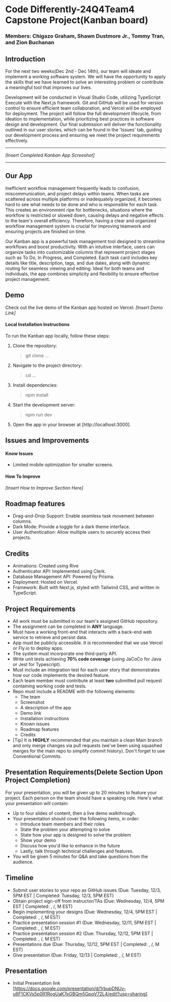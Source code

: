 # Code Differently-24Q4Team4 Capstone Project(Kanban board)

### Members: Chigazo Graham, Shawn Dustmore Jr., Tommy Tran, and Zion Buchanan

## Introduction

For the next two weeks(Dec 2nd - Dec 14th), our team will ideate and implement a working software system. We will have the opportunity to apply the skills that we have learned to solve an interesting problem or contribute a meaningful tool that improves our lives.

Development will be conducted in Visual Studio Code, utilizing TypeScript Execute with the Next.js framework. Git and GitHub will be used for version control to ensure efficient team collaboration, and Vercel will be employed for deployment. The project will follow the full development lifecycle, from ideation to implementation, while prioritizing best practices in software design and development. Our final submission will deliver the functionality outlined in our user stories, which can be found in the 'Issues' tab, guiding our development process and ensuring we meet the project requirements effectively.

---
*[Insert Completed Kanban App Screeshot]*
***

## Our App

Inefficient workflow management frequently leads to confusion, miscommunication, and project delays within teams. When tasks are scattered across multiple platforms or inadequately organized, it becomes hard to see what needs to be done and who is responsible for each task. This creates an environment ripe for bottlenecks, situations where the workflow is restricted or slowed down, causing delays and negative effects to the team's overall efficiency. Therefore, having a clear and organized workflow management system is crucial for improving teamwork and ensuring projects are finished on time.

Our Kanban app is a powerful task management tool designed to streamline workflows and boost productivity. With an intuitive interface, users can organize tasks into customizable columns that represent project stages such as To Do, In Progress, and Completed. Each task card includes key details like title, description, tags, and due dates, along with dynamic routing for seamless viewing and editing. Ideal for both teams and individuals, the app combines simplicity and flexibility to ensure effective project management.

## Demo

Check out the live demo of the Kanban app hosted on Vercel: *[Insert Demo Link]*

#### Local Installation Instructions
To run the Kanban app locally, follow these steps:

1. Clone the repository:

    > git clone ...

2. Navigate to the project directory:

    > cd ...

3. Install dependencies:

    > npm install

4. Start the development server:

    > npm run dev

5. Open the app in your browser at [http://localhost:3000].
## Issues and Improvements

#### Know Issues

- Limited mobile optimization for smaller screens.

#### How To Improve
*[Insert How to Improve Section Here]*

## Roadmap features

- Drag-and-Drop Support: Enable seamless task movement between columns.
- Dark Mode: Provide a toggle for a dark theme interface.
- User Authentication: Allow multiple users to securely access their projects.

## Credits

- Animations: Created using Rive
- Authenticator API: Implemented using Clerk.
- Database Management API: Powered by Prisma.
- Deployment: Hosted on Vercel.
- Framework: Built with Next.js, styled with Tailwind CSS, and written in TypeScript.

## Project Requirements

-  All work must be submitted in our team's assigned GitHub repository.
-  The assignment can be completed in **ANY** language.
-  Must have a working front-end that interacts with a back-end web service to retrieve and persist data.
-  App must be publicly accessible. It is recommended that we use Vercel or Fly.io to deploy apps.
-  The system must incorporate one third-party API.
-  Write unit tests achieving **70% code coverage** (using JaCoCo for Java or Jest for Typescript).
-  Must include an integration test for each user story that demonstrates how our code implements the desired feature.
-  Each team member must contribute at least **two** submitted pull request containing working code and tests.
-  Repo must include a README with the following elements:
    - The team
    - Screenshot
    - A description of the app
    - Demo link
    - Installation instructions
    - Known issues
    - Roadmap features
    - Credits
- [Tip] It is **HIGHLY** recommended that you maintain a clean Main branch and only merge changes via pull requests (we've been using squashed merges for the main repo to simplify commit history). Don't forget to use Conventional Commits.

## Presentation Requirements(Delete Section Upon Project Completion)

For your presentation, you will be given up to 20 minutes to feature your project. Each person on the team should have a speaking role. Here's what your presentation will contain:

- Up to four slides of content, then a live demo walkthrough.
- Your presentation should cover the following items, in order:
    - Introduce team members and their roles
    - State the problem your attempting to solve
    - State how your app is designed to solve the problem
    - Show your demo
    - Discuss how you'd like to enhance in the future
    - Lastly, talk through technical challenges and features.
- You will be given 5 minutes for Q&A and take questions from the audience.

## Timeline

* Submit user stories to your repo as GitHub issues (Due: Tuesday, 12/3, 5PM EST | Completed: Tuesday, 12/3, 5PM EST)
* Obtain project sign-off from instructor/TAs (Due: Wednesday, 12/4, 5PM EST | Completed: , /, M EST)
* Begin implementing your designs (Due: Wednesday, 12/4, 5PM EST | Completed: , /, M EST)
* Practice presentation session #1 (Due: Wednesday, 12/11, 5PM EST | Completed: , /, M EST)
* Practice presentation session #2 (Due: Thursday, 12/12, 5PM EST | Completed: , /, M EST)
* Presentations due (Due: Thursday, 12/12, 5PM EST | Completed: , /, M EST)
* Give presentation (Due: Friday, 12/13 | Completed: , /, M EST)

## Presentation

* Initial Presentation link [https://docs.google.com/presentation/d/1rbupDNUv-u6F1CKVs5p0R1RogUaK7eGBQm5GpqV72L4/edit?usp=sharing]
